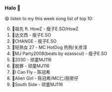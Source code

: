 

### Halo 👋

😄 listen to my this week song list of top 10:

0. 🌈祖先 ft. HowZ - 瘦子E.SO/HowZ
1. 🌈达文西 - 瘦子E.SO
2. 🌈CHANGE - 瘦子E.SO
3. 🌈轻熟女 27 - MC HotDog 热狗/关彦淳
4. 🌈MJ Party2008(beats by ezasscul) - 瘦子E.SO
5. 🌈2030 - 顽童MJ116
6. 🌈脱罪 - 顽童MJ116
7. 🌈I Can Fly - 陈冠希
8. 🌈Alien Girl - 陈冠希/MC仁/厨房仔
9. 🌈South Side - 顽童MJ116

